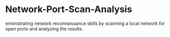 # Network-Port-Scan-Analysis
emonstrating network reconnaissance skills by scanning a local network for open ports and analyzing the results.
